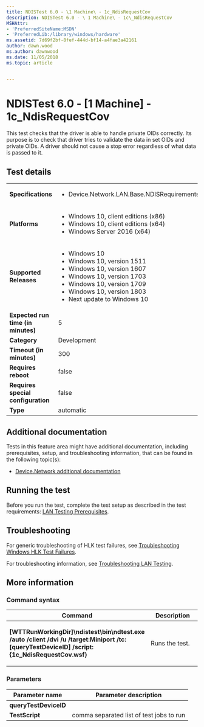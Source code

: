 ```yaml
---
title: NDISTest 6.0 - \1 Machine\ - 1c_NdisRequestCov
description: NDISTest 6.0 - \ 1 Machine\ - 1c\_NdisRequestCov
MSHAttr:
- 'PreferredSiteName:MSDN'
- 'PreferredLib:/library/windows/hardware'
ms.assetid: 7d69f2bf-8fef-444d-bf14-a4fae3a42161
author: dawn.wood
ms.author: dawnwood
ms.date: 11/05/2018
ms.topic: article


---
```


# NDISTest 6.0 - \[1 Machine\] - 1c_NdisRequestCov


This test checks that the driver is able to handle private OIDs correctly. Its purpose is to check that driver tries to validate the data in set OIDs and private OIDs. A driver should not cause a stop error regardless of what data is passed to it.

## Test details

|||
|---|---|
| **Specifications**  | <ul><li>Device.Network.LAN.Base.NDISRequirements</li></ul> |  
| **Platforms**   | <ul><li>Windows 10, client editions (x86)</li><li>Windows 10, client editions (x64)</li><li>Windows Server 2016 (x64)</li></ul> |
| **Supported Releases** | <ul><li>Windows 10</li><li>Windows 10, version 1511</li><li>Windows 10, version 1607</li><li>Windows 10, version 1703</li><li>Windows 10, version 1709</li><li>Windows 10, version 1803</li><li>Next update to Windows 10</li></ul> |
|**Expected run time (in minutes)**| 5 |
|**Category**| Development |
|**Timeout (in minutes)**| 300 |
|**Requires reboot**| false |
|**Requires special configuration**| false |
|**Type**| automatic |



## <span id="Additional_documentation"></span><span id="additional_documentation"></span><span id="ADDITIONAL_DOCUMENTATION"></span>Additional documentation


Tests in this feature area might have additional documentation, including prerequisites, setup, and troubleshooting information, that can be found in the following topic(s):

-   [Device.Network additional documentation](device-network-additional-documentation.md)

## <span id="Running_the_test"></span><span id="running_the_test"></span><span id="RUNNING_THE_TEST"></span>Running the test


Before you run the test, complete the test setup as described in the test requirements: [LAN Testing Prerequisites](lan-testing-prerequisites.md).

## <span id="Troubleshooting"></span><span id="troubleshooting"></span><span id="TROUBLESHOOTING"></span>Troubleshooting


For generic troubleshooting of HLK test failures, see [Troubleshooting Windows HLK Test Failures](../user/troubleshooting-windows-hlk-test-failures.md).

For troubleshooting information, see [Troubleshooting LAN Testing](troubleshooting-lan-testing.md).

## <span id="More_information"></span><span id="more_information"></span><span id="MORE_INFORMATION"></span>More information


### <span id="Command_syntax"></span><span id="command_syntax"></span><span id="COMMAND_SYNTAX"></span>Command syntax

<table>
<colgroup>
<col width="50%" />
<col width="50%" />
</colgroup>
<thead>
<tr class="header">
<th>Command</th>
<th>Description</th>
</tr>
</thead>
<tbody>
<tr class="odd">
<td><p><strong>[WTTRunWorkingDir]\ndistest\bin\ndtest.exe /auto /client /dvi /u /target:Miniport /tc:[queryTestDeviceID] /script:{1c_NdisRequestCov.wsf}</strong></p></td>
<td><p>Runs the test.</p></td>
</tr>
</tbody>
</table>



### <span id="Parameters"></span><span id="parameters"></span><span id="PARAMETERS"></span>Parameters

| Parameter name        | Parameter description                    |
|-----------------------|------------------------------------------|
| **queryTestDeviceID** |                                          |
| **TestScript**        | comma separated list of test jobs to run |












